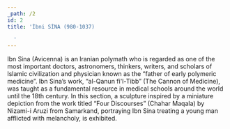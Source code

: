 ```yaml
---
_path: /2
id: 2
title: 'İbni SİNA (980-1037)

  '
---
```


lbn Sina (Avicenna) is an lranian polymath who is regarded as one of the most important doctors, astronomers, thinkers, writers, and scholars of lslamic civilization and physician known as the “father of early polymeric medicine”. lbn Sina’s work, “al-Qanun fi'l-Tibb” (The Cannon of Medicine), was taught as a fundamental resource in medical schools around the world until the 18th century. In this section, a sculpture inspired by a miniature depiction from the work titled “Four Discourses” (Chahar Maqala) by Nizami-i Aruzi from Samarkand, portraying Ibn Sina treating a young man afflicted with melancholy, is exhibited.